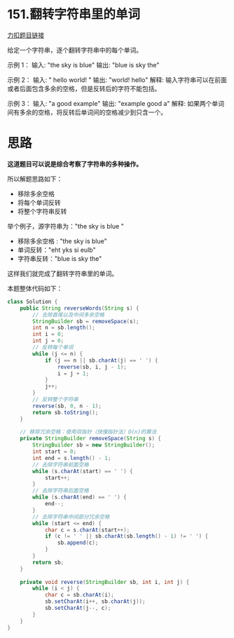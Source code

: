# 151.翻转字符串里的单词

[力扣题目链接](https://leetcode-cn.com/problems/reverse-words-in-a-string/)

给定一个字符串，逐个翻转字符串中的每个单词。

示例 1：
输入: "the sky is blue"
输出: "blue is sky the"

示例 2：
输入: "  hello world!  "
输出: "world! hello"
解释: 输入字符串可以在前面或者后面包含多余的空格，但是反转后的字符不能包括。

示例 3：
输入: "a good  example"
输出: "example good a"
解释: 如果两个单词间有多余的空格，将反转后单词间的空格减少到只含一个。

# 思路

**这道题目可以说是综合考察了字符串的多种操作。**

所以解题思路如下：

- 移除多余空格
- 将每个单词反转
- 将整个字符串反转

举个例子，源字符串为："the sky is blue "

- 移除多余空格 : "the sky is blue"
- 单词反转："eht yks si eulb"
- 字符串反转："blue is sky the"

这样我们就完成了翻转字符串里的单词。

本题整体代码如下：

```java
class Solution {
    public String reverseWords(String s) {
        // 去除首尾以及中间多余空格
        StringBuilder sb = removeSpace(s);
        int n = sb.length();
        int i = 0;
        int j = 0;
        // 反转每个单词
        while (j <= n) {
            if (j == n || sb.charAt(j) == ' ') {
                reverse(sb, i, j - 1);
                i = j + 1;
            }
            j++;
        }
        // 反转整个字符串
        reverse(sb, 0, n - 1);
        return sb.toString();
    }
    
    // 移除冗余空格：使用双指针（快慢指针法）O(n)的算法
    private StringBuilder removeSpace(String s) {
        StringBuilder sb = new StringBuilder();
        int start = 0;
        int end = s.length() - 1;
        // 去除字符串前面空格
        while (s.charAt(start) == ' ') {
            start++;
        }
        // 去除字符串后面空格
        while (s.charAt(end) == ' ') {
            end--;
        }
        // 去除字符串中间部分冗余空格
        while (start <= end) {
            char c = s.charAt(start++);
            if (c != ' ' || sb.charAt(sb.length() - 1) != ' ') {
                sb.append(c);
            }
        }
        return sb;
    }
    
    private void reverse(StringBuilder sb, int i, int j) {
        while (i < j) {
            char c = sb.charAt(i);
            sb.setCharAt(i++, sb.charAt(j));
            sb.setCharAt(j--, c);
        }
    }
}
```

